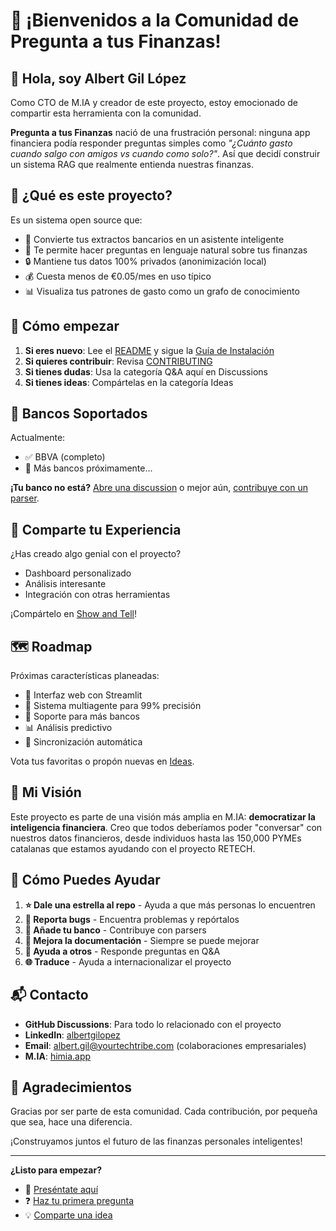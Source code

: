# 🎉 ¡Bienvenidos a la Comunidad de Pregunta a tus Finanzas!

## 👋 Hola, soy Albert Gil López

Como CTO de M.IA y creador de este proyecto, estoy emocionado de compartir esta herramienta con la comunidad. 

**Pregunta a tus Finanzas** nació de una frustración personal: ninguna app financiera podía responder preguntas simples como *"¿Cuánto gasto cuando salgo con amigos vs cuando como solo?"*. Así que decidí construir un sistema RAG que realmente entienda nuestras finanzas.

## 🎯 ¿Qué es este proyecto?

Es un sistema open source que:
- 🤖 Convierte tus extractos bancarios en un asistente inteligente
- 💬 Te permite hacer preguntas en lenguaje natural sobre tus finanzas
- 🔒 Mantiene tus datos 100% privados (anonimización local)
- 💰 Cuesta menos de €0.05/mes en uso típico
- 📊 Visualiza tus patrones de gasto como un grafo de conocimiento

## 🚀 Cómo empezar

1. **Si eres nuevo**: Lee el [README](README.md) y sigue la [Guía de Instalación](docs/INSTALLATION.md)
2. **Si quieres contribuir**: Revisa [CONTRIBUTING](docs/CONTRIBUTING.md)
3. **Si tienes dudas**: Usa la categoría Q&A aquí en Discussions
4. **Si tienes ideas**: Compártelas en la categoría Ideas

## 🏦 Bancos Soportados

Actualmente:
- ✅ BBVA (completo)
- 🚧 Más bancos próximamente...

**¡Tu banco no está?** [Abre una discussion](https://github.com/yourtechtribe/pregunta-a-tus-finanzas/discussions/new?category=ideas) o mejor aún, [contribuye con un parser](https://github.com/yourtechtribe/pregunta-a-tus-finanzas/issues/new?template=bank_parser.md).

## 🎨 Comparte tu Experiencia

¿Has creado algo genial con el proyecto?
- Dashboard personalizado
- Análisis interesante
- Integración con otras herramientas

¡Compártelo en [Show and Tell](https://github.com/yourtechtribe/pregunta-a-tus-finanzas/discussions/categories/show-and-tell)!

## 🗺️ Roadmap

Próximas características planeadas:
- 📱 Interfaz web con Streamlit
- 🤖 Sistema multiagente para 99% precisión
- 🏦 Soporte para más bancos
- 📊 Análisis predictivo
- 🔄 Sincronización automática

Vota tus favoritas o propón nuevas en [Ideas](https://github.com/yourtechtribe/pregunta-a-tus-finanzas/discussions/categories/ideas).

## 💭 Mi Visión

Este proyecto es parte de una visión más amplia en M.IA: **democratizar la inteligencia financiera**. Creo que todos deberíamos poder "conversar" con nuestros datos financieros, desde individuos hasta las 150,000 PYMEs catalanas que estamos ayudando con el proyecto RETECH.

## 🤝 Cómo Puedes Ayudar

1. **⭐ Dale una estrella al repo** - Ayuda a que más personas lo encuentren
2. **🐛 Reporta bugs** - Encuentra problemas y repórtalos
3. **🏦 Añade tu banco** - Contribuye con parsers
4. **📝 Mejora la documentación** - Siempre se puede mejorar
5. **💬 Ayuda a otros** - Responde preguntas en Q&A
6. **🌐 Traduce** - Ayuda a internacionalizar el proyecto

## 📬 Contacto

- **GitHub Discussions**: Para todo lo relacionado con el proyecto
- **LinkedIn**: [albertgilopez](https://linkedin.com/in/albertgilopez)
- **Email**: albert.gil@yourtechtribe.com (colaboraciones empresariales)
- **M.IA**: [himia.app](https://himia.app)

## 🙏 Agradecimientos

Gracias por ser parte de esta comunidad. Cada contribución, por pequeña que sea, hace una diferencia.

¡Construyamos juntos el futuro de las finanzas personales inteligentes!

---

**¿Listo para empezar?** 
- 💬 [Preséntate aquí](https://github.com/yourtechtribe/pregunta-a-tus-finanzas/discussions/new?category=general)
- ❓ [Haz tu primera pregunta](https://github.com/yourtechtribe/pregunta-a-tus-finanzas/discussions/new?category=q-a)
- 💡 [Comparte una idea](https://github.com/yourtechtribe/pregunta-a-tus-finanzas/discussions/new?category=ideas)